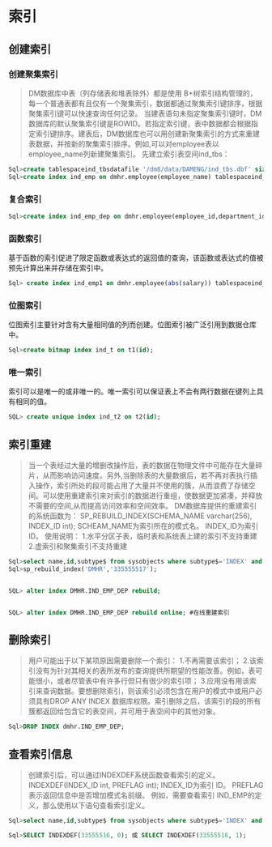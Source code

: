 # 索引
## 创建索引
### 创建聚集索引
>DM数据库中表（列存储表和堆表除外）都是使用 B+树索引结构管理的，每一个普通表都有且仅有一个聚集索引，数据都通过聚集索引键排序，根据聚集索引键可以快速查询任何记录。
当建表语句未指定聚集索引键时，DM数据库的默认聚集索引键是ROWID。若指定索引键，表中数据都会根据指定索引键排序。建表后，DM数据库也可以用创建新聚集索引的方式来重建表数据，并按新的聚集索引排序。例如,可以对employee表以employee_name列新建聚集索引。
先建立索引表空间ind_tbs：
```sql
Sql>create tablespaceind_tbsdatafile '/dm8/data/DAMENG/ind_tbs.dbf' size 32 autoextend on next 10 maxsize 2000;
Sql>create index ind_emp on dmhr.employee(employee_name) tablespaceind_tbs;
```

### 复合索引

```sql
Sql>create index ind_emp_dep on dmhr.employee(employee_id,department_id) tablespaceind_tbs;
```

### 函数索引
基于函数的索引促进了限定函数或表达式的返回值的查询，该函数或表达式的值被预先计算出来并存储在索引中。
```sql
Sql> create index ind_emp1 on dmhr.employee(abs(salary)) tablespaceind_tbs;
```

### 位图索引
位图索引主要针对含有大量相同值的列而创建。位图索引被广泛引用到数据仓库中。
```sql
Sql>create bitmap index ind_t on t1(id);
```

### 唯一索引
索引可以是唯一的或非唯一的。唯一索引可以保证表上不会有两行数据在键列上具有相同的值。
```sql
SQL> create unique index ind_t2 on t2(id);
```


## 索引重建
>当一个表经过大量的增删改操作后，表的数据在物理文件中可能存在大量碎片，从而影响访问速度。另外,当删除表的大量数据后，若不再对表执行插入操作，索引所处的段可能占用了大量并不使用的簇，从而浪费了存储空间。可以使用重建索引来对索引的数据进行重组，使数据更加紧凑，并释放不需要的空间,从而提高访问效率和空间效率。
DM数据库提供的重建索引的系统函数为：
SP_REBUILD_INDEX(SCHEMA_NAME varchar(256), INDEX_ID int);
SCHEAM_NAME为索引所在的模式名。
INDEX_ID为索引ID。
使用说明：
1.水平分区子表，临时表和系统表上建的索引不支持重建
2.虚索引和聚集索引不支持重建

```sql
Sql>select name,id,subtype$ from sysobjects where subtype$='INDEX' and name='IND_EMP_DEP';
Sql>sp_rebuild_index('DMHR','335555517');


SQL> alter index DMHR.IND_EMP_DEP rebuild;


SQL> alter index DMHR.IND_EMP_DEP rebuild online; #在线重建索引
```

## 删除索引
>用户可能出于以下某项原因需要删除一个索引：
1.不再需要该索引；
2.该索引没有为针对其相关的表所发布的查询提供所期望的性能改善。例如，表可能很小，或者尽管表中有许多行但只有很少的索引项；
3.应用没有用该索引来查询数据。要想删除索引，则该索引必须包含在用户的模式中或用户必须具有DROP ANY INDEX 数据库权限。索引删除之后，该索引的段的所有簇都返回给包含它的表空间，并可用于表空间中的其他对象。

```sql
Sql>DROP INDEX dmhr.IND_EMP_DEP;
```

## 查看索引信息
>创建索引后，可以通过INDEXDEF系统函数查看索引的定义。
INDEXDEF(INDEX_ID int, PREFLAG int);
INDEX_ID为索引 ID。
PREFLAG表示返回信息中是否增加模式名前缀。
例如，需要查看索引 IND_EMP的定义，那么使用以下语句查看索引定义。

```sql
Sql>select name,id,subtype$ from sysobjects where subtype$='INDEX' and name='IND_EMP';

Sql>SELECT INDEXDEF(33555516, 0); 或 SELECT INDEXDEF(33555516, 1);
```

